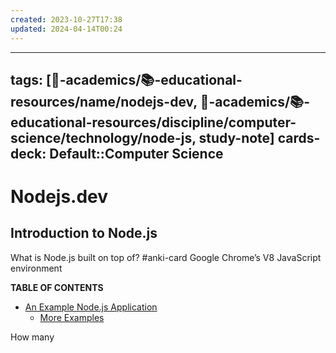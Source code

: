 ```yaml
---
created: 2023-10-27T17:38
updated: 2024-04-14T00:24
---
```


---
tags: [🔴-academics/📚-educational-resources/name/nodejs-dev, 🔴-academics/📚-educational-resources/discipline/computer-science/technology/node-js, study-note] 
cards-deck: Default::Computer Science
---

# Nodejs.dev

## Introduction to Node.js

What is Node.js built on top of? #anki-card 
Google Chrome’s V8 JavaScript environment

**TABLE OF CONTENTS**
- [An Example Node.js Application](https://nodejs.dev/en/learn/#an-example-nodejs-application)
    - [More Examples](https://nodejs.dev/en/learn/#more-examples)


How many 




